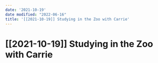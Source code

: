 ```yaml
---
date: '2021-10-19'
date modified: "2022-06-16"
title: '[[2021-10-19]] Studying in the Zoo with Carrie'
---
```


# [[2021-10-19]] Studying in the Zoo with Carrie

